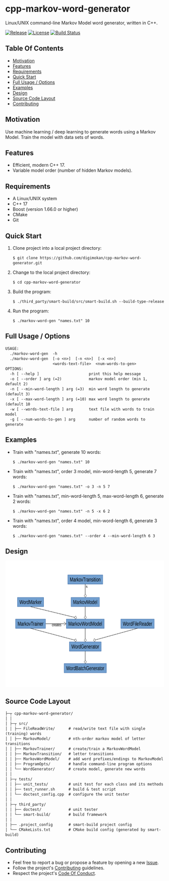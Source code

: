 # cpp-markov-word-generator

Linux/UNIX command-line Markov Model word generator, written in C++.

[![Release](https://img.shields.io/github/release/digimokan/cpp-markov-word-generator.svg?label=release)](https://github.com/digimokan/cpp-markov-word-generator/releases/latest "Latest Release Notes")
[![License](https://img.shields.io/badge/license-MIT-blue.svg?label=license)](LICENSE.txt "Project License")
[![Build Status](https://img.shields.io/travis/com/digimokan/cpp-markov-word-generator/master.svg?label=linux+build)](https://travis-ci.com/digimokan/cpp-markov-word-generator "Build And Test Results From Master Branch")

## Table Of Contents

* [Motivation](#motivation)
* [Features](#features)
* [Requirements](#requirements)
* [Quick Start](#quick-start)
* [Full Usage / Options](#full-usage--options)
* [Examples](#examples)
* [Design](#design)
* [Source Code Layout](#source-code-layout)
* [Contributing](#contributing)

## Motivation

Use machine learning / deep learning to generate words using a Markov Model.
Train the model with data sets of words.

## Features

* Efficient, modern C++ 17.
* Variable model order (number of hidden Markov models).

## Requirements

* A Linux/UNIX system
* C++ 17
* Boost (version 1.66.0 or higher)
* CMake
* Git

## Quick Start

1. Clone project into a local project directory:

   ```shell
   $ git clone https://github.com/digimokan/cpp-markov-word-generator.git
   ```

2. Change to the local project directory:

   ```shell
   $ cd cpp-markov-word-generator
   ```

3. Build the program:

   ```shell
   $ ./third_party/smart-build/src/smart-build.sh --build-type-release
   ```

4. Run the program:

   ```shell
   $ ./markov-word-gen "names.txt" 10
   ```

## Full Usage / Options

```
USAGE:
  ./markov-word-gen  -h
  ./markov-word-gen  [-o <n>]  [-n <n>]  [-x <n>]
                     <words-text-file>  <num-words-to-gen>
OPTIONS:
  -h [ --help ]                      print this help message
  -o [ --order ] arg (=2)            markov model order (min 1, default 2)
  -n [ --min-word-length ] arg (=3)  min word length to generate (default 3)
  -x [ --max-word-length ] arg (=10) max word length to generate (default 10
  -w [ --words-text-file ] arg       text file with words to train model
  -g [ --num-words-to-gen ] arg      number of random words to generate
```

## Examples

* Train with "names.txt", generate 10 words:

   ```shell
   $ ./markov-word-gen "names.txt" 10
   ```

* Train with "names.txt", order 3 model, min-word-length 5, generate 7 words:

   ```shell
   $ ./markov-word-gen "names.txt" -o 3 -n 5 7
   ```

* Train with "names.txt", min-word-length 5, max-word-length 6, generate 2 words:

   ```shell
   $ ./markov-word-gen "names.txt" -n 5 -x 6 2
   ```

* Train with "names.txt", order 4 model, min-word-length 6, generate 3 words:

   ```shell
   $ ./markov-word-gen "names.txt" --order 4 --min-word-length 6 3
   ```

## Design

<img src="readme_assets/architecture_uml_diagram.svg" width="100%" height="400" alt="Design Diagram">

## Source Code Layout

```
├─┬ cpp-markov-word-generator/
│ │
│ ├─┬ src/
│ │ ├── FileReadWrite/      # read/write text file with single (training) words
│ │ ├── MarkovModel/        # nth-order markov model of letter transitions
│ │ ├── MarkovTrainer/      # create/train a MarkovWordModel
│ │ ├── MarkovTransition/   # letter transitions
│ │ ├── MarkovWordModel/    # add word prefixes/endings to MarkovModel
│ │ ├── ProgramOpts/        # handle command-line program options
│ │ └── WordGenerator/      # create model, generate new words
│ │
│ ├─┬ tests/
│ │ ├── unit_tests/         # unit test for each class and its methods
│ │ ├── test_runner.sh      # build & test script
│ │ └── doctest_config.cpp  # configure the unit tester
│ │
│ ├─┬ third_party/
│ │ ├── doctest/            # unit tester
│ │ └── smart-build/        # build framework
│ │
│ ├── .project_config       # smart-build project config
│ └── CMakeLists.txt        # CMake build config (generated by smart-build)
```

## Contributing

* Feel free to report a bug or propose a feature by opening a new
  [Issue](https://github.com/digimokan/cpp-markov-word-generator/issues).
* Follow the project's [Contributing](CONTRIBUTING.md) guidelines.
* Respect the project's [Code Of Conduct](CODE_OF_CONDUCT.md).

